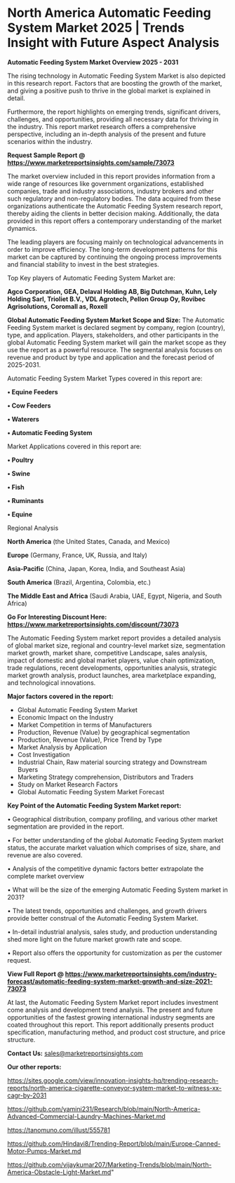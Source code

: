 # North America Automatic Feeding System Market 2025 | Trends Insight with Future Aspect Analysis

<Strong> Automatic Feeding System Market Overview 2025 - 2031</strong>

The rising technology in Automatic Feeding System Market is also depicted in this research report. Factors that are boosting the growth of the market, and giving a positive push to thrive in the global market is explained in detail.

Furthermore, the report highlights on emerging trends, significant drivers, challenges, and opportunities, providing all necessary data for thriving in the industry. This report market research offers a comprehensive perspective, including an in-depth analysis of the present and future scenarios within the industry.

<strong>Request Sample Report @ <a href=https://www.marketreportsinsights.com/sample/73073>https://www.marketreportsinsights.com/sample/73073</a></strong>

The market overview included in this report provides information from a wide range of resources like government organizations, established companies, trade and industry associations, industry brokers and other such regulatory and non-regulatory bodies. The data acquired from these organizations authenticate the Automatic Feeding System research report, thereby aiding the clients in better decision making. Additionally, the data provided in this report offers a contemporary understanding of the market dynamics.

The leading players are focusing mainly on technological advancements in order to improve efficiency. The long-term development patterns for this market can be captured by continuing the ongoing process improvements and financial stability to invest in the best strategies.

Top Key players of Automatic Feeding System Market are:

<strong>Agco Corporation, GEA, Delaval Holding AB, Big Dutchman, Kuhn, Lely Holding Sarl, Trioliet B.V., VDL Agrotech, Pellon Group Oy, Rovibec Agrisolutions, Coromall as, Roxell</strong>

<strong><b>Global Automatic Feeding System Market Scope and Size:</b></strong>
The Automatic Feeding System market is declared segment by company, region (country), type, and application. Players, stakeholders, and other participants in the global Automatic Feeding System market will gain the market scope as they use the report as a powerful resource. The segmental analysis focuses on revenue and product by type and application and the forecast period of 2025-2031.

Automatic Feeding System Market Types covered in this report are:

<strong>• Equine Feeders

• Cow Feeders

• Waterers

• Automatic Feeding System</strong>

Market Applications covered in this report are:

<strong>• Poultry

• Swine

• Fish

• Ruminants

• Equine</strong> 

Regional Analysis

<strong>North America</strong> (the United States, Canada, and Mexico)

<strong>Europe</strong> (Germany, France, UK, Russia, and Italy)

<strong>Asia-Pacific</strong> (China, Japan, Korea, India, and Southeast Asia)

<strong>South America</strong> (Brazil, Argentina, Colombia, etc.)

<strong>The Middle East and Africa</strong> (Saudi Arabia, UAE, Egypt, Nigeria, and South Africa)

<strong>Go For Interesting Discount Here: <a href=https://www.marketreportsinsights.com/discount/73073>https://www.marketreportsinsights.com/discount/73073</a></strong>

The Automatic Feeding System market report provides a detailed analysis of global market size, regional and country-level market size, segmentation market growth, market share, competitive Landscape, sales analysis, impact of domestic and global market players, value chain optimization, trade regulations, recent developments, opportunities analysis, strategic market growth analysis, product launches, area marketplace expanding, and technological innovations.

<strong><b>Major factors covered in the report:</b></strong>
<ul>
  <li>Global Automatic Feeding System Market </li>
  <li>Economic Impact on the Industry</li>
  <li>Market Competition in terms of Manufacturers</li>
  <li>Production, Revenue (Value) by geographical segmentation</li>
  <li>Production, Revenue (Value), Price Trend by Type</li>
  <li>Market Analysis by Application</li>
  <li>Cost Investigation</li>
  <li>Industrial Chain, Raw material sourcing strategy and Downstream Buyers</li>
  <li>Marketing Strategy comprehension, Distributors and Traders</li>
  <li>Study on Market Research Factors</li>
  <li>Global Automatic Feeding System Market Forecast</li>
</ul>

<strong><b>Key Point of the Automatic Feeding System Market report:</b></strong>

• Geographical distribution, company profiling, and various other market segmentation are provided in the report.

• For better understanding of the global Automatic Feeding System market status, the accurate market valuation which comprises of size, share, and revenue are also covered.

• Analysis of the competitive dynamic factors better extrapolate the complete market overview

• What will be the size of the emerging Automatic Feeding System market in 2031?

• The latest trends, opportunities and challenges, and growth drivers provide better construal of the Automatic Feeding System Market.

• In-detail industrial analysis, sales study, and production understanding shed more light on the future market growth rate and scope.

• Report also offers the opportunity for customization as per the customer request.

<strong><b>View Full Report @ <a href=https://www.marketreportsinsights.com/industry-forecast/automatic-feeding-system-market-growth-and-size-2021-73073>https://www.marketreportsinsights.com/industry-forecast/automatic-feeding-system-market-growth-and-size-2021-73073</a></b></strong>


At last, the Automatic Feeding System Market report includes investment come analysis and development trend analysis. The present and future opportunities of the fastest growing international industry segments are coated throughout this report. This report additionally presents product specification, manufacturing method, and product cost structure, and price structure.

<strong>Contact Us:</strong>
sales@marketreportsinsights.com

<strong>Our other reports:</strong>

<a href=https://sites.google.com/view/innovation-insights-hq/trending-research-reports/north-america-cigarette-conveyor-system-market-to-witness-xx-cagr-by-2031>https://sites.google.com/view/innovation-insights-hq/trending-research-reports/north-america-cigarette-conveyor-system-market-to-witness-xx-cagr-by-2031</a>

<a href=https://github.com/yamini231/Research/blob/main/North-America-Advanced-Commercial-Laundry-Machines-Market.md>https://github.com/yamini231/Research/blob/main/North-America-Advanced-Commercial-Laundry-Machines-Market.md</a>

<a href=https://tanomuno.com/illust/555781>https://tanomuno.com/illust/555781</a>

<a href=https://github.com/Hindavi8/Trending-Report/blob/main/Europe-Canned-Motor-Pumps-Market.md>https://github.com/Hindavi8/Trending-Report/blob/main/Europe-Canned-Motor-Pumps-Market.md</a>

<a href=https://github.com/vijaykumar207/Marketing-Trends/blob/main/North-America-Obstacle-Light-Market.md>https://github.com/vijaykumar207/Marketing-Trends/blob/main/North-America-Obstacle-Light-Market.md</a>"
